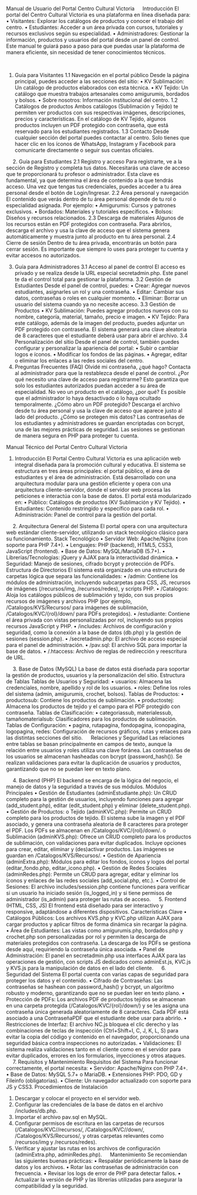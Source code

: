 



Manual de Usuario del Portal Centro Cultural Victoria
 
Introducción
El portal del Centro Cultural Victoria es una plataforma en línea diseñada para:
•	Visitantes: Explorar los catálogos de productos y conocer el trabajo del centro.
•	Estudiantes: Acceder a un área privada con cursos, tutoriales y recursos exclusivos según su especialidad.
•	Administradores: Gestionar la información, productos y usuarios del portal desde un panel de control.
Este manual te guiará paso a paso para que puedas usar la plataforma de manera eficiente, sin necesidad de tener conocimientos técnicos.

 
1. Guía para Visitantes
1.1 Navegación en el portal público
Desde la página principal, puedes acceder a las secciones del sitio:
•	KV Sublimación: Un catálogo de productos elaborados con esta técnica.
•	KV Tejido: Un catálogo que muestra trabajos artesanales como amigurumis, bordados y bolsos.
•	Sobre nosotros: Información institucional del centro.
1.2 Catálogos de productos
Ambos catálogos (Sublimación y Tejido) te permiten ver productos con sus respectivas imágenes, descripciones, precios y características.
En el catálogo de KV Tejido, algunos productos incluyen un PDF protegido con contraseña, que está reservado para los estudiantes registrados.
1.3 Contacto
Desde cualquier sección del portal puedes contactar al centro. Solo tienes que hacer clic en los íconos de WhatsApp, Instagram y Facebook para comunicarte directamente o seguir sus cuentas oficiales.

 
2. Guía para Estudiantes
2.1 Registro y acceso
Para registrarte, ve a la sección de Registro y completa tus datos. Necesitarás una clave de acceso que te proporcionará tu profesor o administrador. Esta clave es fundamental, ya que determina el área de contenido a la que tendrás acceso.
Una vez que tengas tus credenciales, puedes acceder a tu área personal desde el botón de Login/Ingresar.
2.2 Área personal y navegación
El contenido que verás dentro de tu área personal depende de tu rol o especialidad asignada. Por ejemplo:
•	Amigurumis: Cursos y patrones exclusivos.
•	Bordados: Materiales y tutoriales específicos.
•	Bolsos: Diseños y recursos relacionados.
2.3 Descarga de materiales
Algunos de los recursos están en PDF protegidos con contraseña. Para abrirlos, descarga el archivo y usa la clave de acceso que el sistema genera automáticamente y muestra junto al producto en tu área personal.
2.4 Cierre de sesión
Dentro de tu área privada, encontrarás un botón para cerrar sesión. Es importante que siempre lo uses para proteger tu cuenta y evitar accesos no autorizados.

3. Guía para Administradores
3.1 Acceso al panel de control
El acceso es privado y se realiza desde la URL especial secretadmin.php. Este panel te da el control total para gestionar la plataforma.
3.2 Gestión de Estudiantes
Desde el panel de control, puedes:
•	Crear: Agregar nuevos estudiantes, asignarles un rol y una contraseña.
•	Editar: Cambiar sus datos, contraseñas o roles en cualquier momento.
•	Eliminar: Borrar un usuario del sistema cuando ya no necesite acceso.
3.3 Gestión de Productos
•	KV Sublimación: Puedes agregar productos nuevos con su nombre, categoría, material, tamaño, precio e imagen.
•	KV Tejido: Para este catálogo, además de la imagen del producto, puedes adjuntar un PDF protegido con contraseña. El sistema generará una clave aleatoria de 8 caracteres que el estudiante deberá usar para abrir el archivo.
3.4 Personalización del sitio
Desde el panel de control, también puedes configurar y personalizar la apariencia del portal:
•	Subir o cambiar logos e íconos.
•	Modificar los fondos de las páginas.
•	Agregar, editar o eliminar los enlaces a las redes sociales del centro.
4. Preguntas Frecuentes (FAQ)
Olvidé mi contraseña, ¿qué hago?
Contacta al administrador para que la restablezca desde el panel de control.
¿Por qué necesito una clave de acceso para registrarme?
Esto garantiza que solo los estudiantes autorizados puedan acceder a su área de especialidad.
No veo un producto en el catálogo, ¿por qué?
Es posible que el administrador lo haya desactivado o lo haya ocultado temporalmente.
¿Cómo abro un PDF protegido?
Descarga el archivo desde tu área personal y usa la clave de acceso que aparece justo al lado del producto.
¿Cómo se protegen mis datos?
Las contraseñas de los estudiantes y administradores se guardan encriptadas con bcrypt, una de las mejores prácticas de seguridad. Las sesiones se gestionan de manera segura en PHP para proteger tu cuenta.
 


Manual Técnico del Portal Centro Cultural Victoria
 
1. Introducción
El Portal Centro Cultural Victoria es una aplicación web integral diseñada para la promoción cultural y educativa. El sistema se estructura en tres áreas principales: el portal público, el área de estudiantes y el área de administración. Está desarrollado con una arquitectura modular para una gestión eficiente y opera con una arquitectura cliente-servidor, donde el servidor web procesa las peticiones e interactúa con la base de datos.
El portal está modularizado en:
•	Público: Catálogos de productos (KV Sublimación y KV Tejido).
•	Estudiantes: Contenido restringido y específico para cada rol.
•	Administración: Panel de control para la gestión del portal.

 
2. Arquitectura General del Sistema
El portal opera con una arquitectura web estándar cliente-servidor, utilizando un stack tecnológico clásico para su funcionamiento.
Stack Tecnológico
•	Servidor Web: Apache/Nginx (con soporte para PHP 7.4+).
•	Lenguajes: PHP (backend), HTML5, CSS3, JavaScript (frontend).
•	Base de Datos: MySQL/MariaDB (5.7+).
•	Librerías/Tecnologías: jQuery y AJAX para la interactividad dinámica.
•	Seguridad: Manejo de sesiones, cifrado bcrypt y protección de PDFs.
 
Estructura de Directorios
El sistema está organizado en una estructura de carpetas lógica que separa las funcionalidades:
•	/admin: Contiene los módulos de administración, incluyendo subcarpetas para CSS, JS, recursos de imágenes (/recursos/img, /recursos/redes), y scripts PHP.
•	/Catalogos: Aloja los catálogos públicos de sublimación y tejido, con sus propios recursos de imágenes y archivos PHP (por ejemplo, /Catalogos/KVS/Recursos/ para imágenes de sublimación, /Catalogos/KVC/{rol}/down/ para PDFs protegidos).
•	/estudiante: Contiene el área privada con vistas personalizadas por rol, incluyendo sus propios recursos JavaScript y PHP.
•	/includes: Archivos de configuración y seguridad, como la conexión a la base de datos (db.php) y la gestión de sesiones (session.php).
•	/secretadmin.php: El archivo de acceso especial para el panel de administración.
•	/pav.sql: El archivo SQL para importar la base de datos.
•	/.htaccess: Archivo de reglas de redirección y reescritura de URL.

 
3. Base de Datos (MySQL)
La base de datos está diseñada para soportar la gestión de productos, usuarios y la personalización del sitio.
Estructura de Tablas
Tablas de Usuarios y Seguridad:
•	usuarios: Almacena las credenciales, nombre, apellido y rol de los usuarios.
•	roles: Define los roles del sistema (admin, amigurumis, crochet, bolsos).
Tablas de Productos:
•	productosub: Contiene los productos de sublimación.
•	productostej: Almacena los productos de tejido y el campo para el PDF protegido con contraseña.
Tablas de Clasificación:
•	categoriassub, materialessub, tamañomaterialsub: Clasificadores para los productos de sublimación.
Tablas de Configuración:
•	pagina, rutapagina, fondopagina, iconopagina, logopagina, redes: Configuración de recursos gráficos, rutas y enlaces para las distintas secciones del sitio.
 
Relaciones y Seguridad
Las relaciones entre tablas se basan principalmente en campos de texto, aunque la relación entre usuarios y roles utiliza una clave foránea. Las contraseñas de los usuarios se almacenan hasheadas con bcrypt (password_hash()). Se realizan validaciones para evitar la duplicación de usuarios y productos, garantizando que no se puedan leer en texto plano.

 
4. Backend (PHP)
El backend se encarga de la lógica del negocio, el manejo de datos y la seguridad a través de sus módulos.
Módulos Principales
•	Gestión de Estudiantes (adminEstudiante.php): Un CRUD completo para la gestión de usuarios, incluyendo funciones para agregar (add_student.php), editar (edit_student.php) y eliminar (delete_student.php).
•	Gestión de Productos: 
o	Tejido (adminKVC.php): Permite un CRUD completo para los productos de tejido. El sistema sube la imagen y el PDF asociado, y genera una contraseña aleatoria de 8 caracteres para proteger el PDF. Los PDFs se almacenan en /Catalogos/KVC/{rol}/down/.
o	Sublimación (adminKVS.php): Ofrece un CRUD completo para los productos de sublimación, con validaciones para evitar duplicados. Incluye opciones para crear, editar, eliminar y (des)activar productos. Las imágenes se guardan en /Catalogos/KVS/Recursos/.
•	Gestión de Apariencia (adminExtra.php): Módulos para editar los fondos, íconos y logos del portal (editar_fondo.php, editar_icono.php).
•	Gestión de Redes Sociales (adminRedes.php): Permite un CRUD para agregar, editar y eliminar los íconos y enlaces de las redes sociales (add_social.php, etc.).
•	Control de Sesiones: El archivo includes/session.php contiene funciones para verificar si un usuario ha iniciado sesión (is_logged_in) y si tiene permisos de administrador (is_admin) para proteger las rutas de acceso.
 
5. Frontend (HTML, CSS, JS)
El frontend está diseñado para ser interactivo y responsive, adaptándose a diferentes dispositivos.
Características Clave
•	Catálogos Públicos: Los archivos KVS.php y KVC.php utilizan AJAX para cargar productos y aplicar filtros de forma dinámica sin recargar la página.
•	Área de Estudiantes: Las vistas como amigurumis.php, bordados.php y crochet.php son personalizadas por rol y permiten la descarga de materiales protegidos con contraseña. La descarga de los PDFs se gestiona desde aquí, requiriendo la contraseña única asociada.
•	Panel de Administración: El panel en secretadmin.php usa interfaces AJAX para las operaciones de gestión, con scripts JS dedicados como adminEst.js, KVC.js y KVS.js para la manipulación de datos en el lado del cliente.
 
6. Seguridad del Sistema
El portal cuenta con varias capas de seguridad para proteger los datos y el contenido.
•	Cifrado de Contraseñas: Las contraseñas se hashean con password_hash() y bcrypt, un algoritmo robusto y moderno, garantizando que no se puedan leer en texto plano.
•	Protección de PDFs: Los archivos PDF de productos tejidos se almacenan en una carpeta protegida (/Catalogos/KVC/{rol}/down/) y se les asigna una contraseña única generada aleatoriamente de 8 caracteres. Cada PDF está asociado a una ContraseñaPDF que el estudiante debe usar para abrirlo.
•	Restricciones de Interfaz: El archivo NC.js bloquea el clic derecho y las combinaciones de teclas de inspección (Ctrl+Shift+I, C, J, K, L, S) para evitar la copia del código y contenido en el navegador, proporcionando una seguridad básica contra inspecciones no autorizadas.
•	Validaciones: El sistema realiza validaciones tanto en el cliente como en el servidor para evitar duplicados, errores en los formularios, inyecciones y otros ataques.
 
7. Requisitos y Mantenimiento
Requisitos del Sistema
Para funcionar correctamente, el portal necesita:
•	Servidor: Apache/Nginx con PHP 7.4+.
•	Base de Datos: MySQL 5.7+ o MariaDB.
•	Extensiones PHP: PDO, GD y Fileinfo (obligatorias).
•	Cliente: Un navegador actualizado con soporte para JS y CSS3.
Procedimientos de Instalación
1.	Descargar y colocar el proyecto en el servidor web.
2.	Configurar las credenciales de la base de datos en el archivo /includes/db.php.
3.	Importar el archivo pav.sql en MySQL.
4.	Configurar permisos de escritura en las carpetas de recursos (/Catalogos/KVC//recursos/, /Catalogos/KVC//down/, /Catalogos/KVS/Recursos/, y otras carpetas relevantes como /recursos/img y /recursos/redes).
5.	Verificar y ajustar las rutas en los archivos de configuración (adminExtra.php, adminRedes.php).
 
Mantenimiento
Se recomiendan las siguientes buenas prácticas:
•	Respaldar periódicamente la base de datos y los archivos.
•	Rotar las contraseñas de administración con frecuencia.
•	Revisar los logs de error de PHP para detectar fallos.
•	Actualizar la versión de PHP y las librerías utilizadas para asegurar la compatibilidad y la seguridad.

